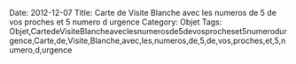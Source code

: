 Date: 2012-12-07
Title: Carte de Visite Blanche avec les numeros de 5 de vos proches et 5 numero d urgence
Category: Objet
Tags: Objet,CartedeVisiteBlancheaveclesnumerosde5devosprocheset5numerodurgence,Carte,de,Visite,Blanche,avec,les,numeros,de,5,de,vos,proches,et,5,numero,d,urgence
        